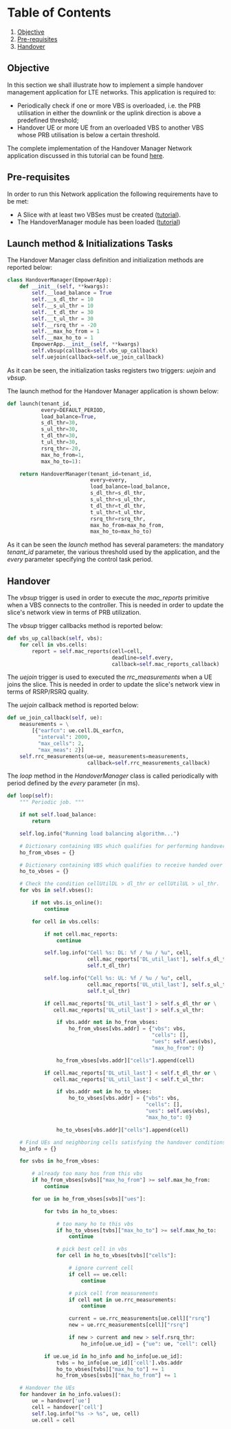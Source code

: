 # Table of Contents  
1. [Objective](#objective)  
2. [Pre-requisites](#prereq)  
3. [Handover](#handover)

<a name="objective"/>

## Objective

In this section we shall illustrate how to implement a simple handover management application for LTE networks. This application is required to:

* Periodically check if one or more VBS is overloaded, i.e. the PRB utilisation in either the downlink or the uplink direction is above a predefined threshold;
* Handover UE or more UE from an overloaded VBS to another VBS whose PRB utilisation is below a certain threshold.

The complete implementation of the Handover Manager Network application discussed in this tutorial can be found [here](https://github.com/5g-empower/empower-runtime/tree/master/empower/apps/handovermanager/handovermanager.py).

<a name="prereq"/>

## Pre-requisites

In order to run this Network application the following requirements have to be met:

* A Slice with at least two VBSes must be created ([tutorial](https://github.com/5g-empower/5g-empower.github.io/wiki/Creating-your-first-slice-(virtual-network))).
* The HandoverManager module has been loaded ([tutorial](https://github.com/5g-empower/5g-empower.github.io/wiki/Launching%20Apps))

<a name="init"/>

## Launch method & Initializations Tasks

The Handover Manager class definition and initialization methods are reported below:

```python
class HandoverManager(EmpowerApp):
    def __init__(self, **kwargs):
        self.__load_balance = True
        self.__s_dl_thr = 10
        self.__s_ul_thr = 10
        self.__t_dl_thr = 30
        self.__t_ul_thr = 30
        self.__rsrq_thr = -20
        self.__max_ho_from = 1
        self.__max_ho_to = 1
        EmpowerApp.__init__(self, **kwargs)
        self.vbsup(callback=self.vbs_up_callback)
        self.uejoin(callback=self.ue_join_callback)
```

As it can be seen, the initialization tasks registers two triggers: _uejoin_ and _vbsup_.

The launch method for the Handover Manager application is shown below:

``` python
def launch(tenant_id,
           every=DEFAULT_PERIOD,
           load_balance=True,
           s_dl_thr=30,
           s_ul_thr=30,
           t_dl_thr=30,
           t_ul_thr=30,
           rsrq_thr=-20,
           max_ho_from=1,
           max_ho_to=1):

    return HandoverManager(tenant_id=tenant_id,
                           every=every,
                           load_balance=load_balance,
                           s_dl_thr=s_dl_thr,
                           s_ul_thr=s_ul_thr,
                           t_dl_thr=t_dl_thr,
                           t_ul_thr=t_ul_thr,
                           rsrq_thr=rsrq_thr,
                           max_ho_from=max_ho_from,
                           max_ho_to=max_ho_to)
```

As it can be seen the _launch_ method has several parameters: the mandatory _tenant_id_ parameter, the various threshold used by the application, and the _every_ parameter specifying the control task period.

<a name="handover"/>

## Handover

The _vbsup_ trigger is used in order to execute the _mac_reports_ primitive when a VBS connects to the controller. This is needed in order to update the slice's network view in terms of PRB utilization.

The _vbsup_ trigger callbacks method is reported below:

```python
def vbs_up_callback(self, vbs):
    for cell in vbs.cells:
        report = self.mac_reports(cell=cell,
                                  deadline=self.every,
                                  callback=self.mac_reports_callback)
```

The _uejoin_ trigger is used to executed the _rrc_measurements_ when a UE joins the slice. This is needed in order to update the slice's network view in terms of RSRP/RSRQ quality.

The _uejoin_ callback method is reported below:

```python
def ue_join_callback(self, ue):
    measurements = \
        [{"earfcn": ue.cell.DL_earfcn,
          "interval": 2000,
          "max_cells": 2,
          "max_meas": 2}]
    self.rrc_measurements(ue=ue, measurements=measurements,
                          callback=self.rrc_measurements_callback)
```

The _loop_ method in the _HandoverManager_ class is called periodically with period defined by the _every_ parameter (in ms). 

```python
def loop(self):
    """ Periodic job. """

    if not self.load_balance:
        return

    self.log.info("Running load balancing algorithm...")

    # Dictionary containing VBS which qualifies for performing handover
    ho_from_vbses = {}

    # Dictionary containing VBS which qualifies to receive handed over UEs
    ho_to_vbses = {}

    # Check the condition cellUtilDL > dl_thr or cellUtilUL > ul_thr.
    for vbs in self.vbses():

        if not vbs.is_online():
            continue

        for cell in vbs.cells:

            if not cell.mac_reports:
                continue

            self.log.info("Cell %s: DL: %f / %u / %u", cell,
                          cell.mac_reports['DL_util_last'], self.s_dl_thr,
                          self.t_dl_thr)

            self.log.info("Cell %s: UL: %f / %u / %u", cell,
                          cell.mac_reports['UL_util_last'], self.s_ul_thr,
                          self.t_ul_thr)

            if cell.mac_reports['DL_util_last'] > self.s_dl_thr or \
               cell.mac_reports['UL_util_last'] > self.s_ul_thr:

                if vbs.addr not in ho_from_vbses:
                    ho_from_vbses[vbs.addr] = {"vbs": vbs,
                                               "cells": [],
                                               "ues": self.ues(vbs),
                                               "max_ho_from": 0}

                ho_from_vbses[vbs.addr]["cells"].append(cell)

            if cell.mac_reports['DL_util_last'] < self.t_dl_thr or \
               cell.mac_reports['UL_util_last'] < self.t_ul_thr:

                if vbs.addr not in ho_to_vbses:
                    ho_to_vbses[vbs.addr] = {"vbs": vbs,
                                             "cells": [],
                                             "ues": self.ues(vbs),
                                             "max_ho_to": 0}

                ho_to_vbses[vbs.addr]["cells"].append(cell)

    # Find UEs and neighboring cells satisfying the handover conditions
    ho_info = {}

    for svbs in ho_from_vbses:

        # already too many hos from this vbs
        if ho_from_vbses[svbs]["max_ho_from"] >= self.max_ho_from:
            continue

        for ue in ho_from_vbses[svbs]["ues"]:

            for tvbs in ho_to_vbses:

                # too many ho to this vbs
                if ho_to_vbses[tvbs]["max_ho_to"] >= self.max_ho_to:
                    continue

                # pick best cell in vbs
                for cell in ho_to_vbses[tvbs]["cells"]:

                    # ignore current cell
                    if cell == ue.cell:
                        continue

                    # pick cell from measurements
                    if cell not in ue.rrc_measurements:
                        continue

                    current = ue.rrc_measurements[ue.cell]["rsrq"]
                    new = ue.rrc_measurements[cell]["rsrq"]

                    if new > current and new > self.rsrq_thr:
                        ho_info[ue.ue_id] = {"ue": ue, "cell": cell}

            if ue.ue_id in ho_info and ho_info[ue.ue_id]:
                tvbs = ho_info[ue.ue_id]['cell'].vbs.addr
                ho_to_vbses[tvbs]["max_ho_to"] += 1
                ho_from_vbses[svbs]["max_ho_from"] += 1

    # Handover the UEs
    for handover in ho_info.values():
        ue = handover['ue']
        cell = handover['cell']
        self.log.info("%s -> %s", ue, cell)
        ue.cell = cell
```
